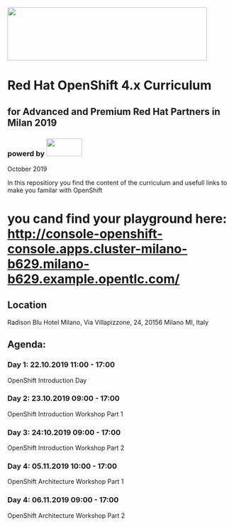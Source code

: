 <img src="https://github.com/alfbach/OCPday/blob/master/img.png" width="450" height="120">


# Red Hat OpenShift 4.x Curriculum
## for Advanced and Premium Red Hat Partners in Milan 2019
### powerd by <img src="https://github.com/alfbach/OCPday/blob/master/intel_logo.png" width="80" height="40">

October 2019

In this repositiory you find the content of the curriculum and usefull links to make you familar with OpenShift

# you cand find your playground here: http://console-openshift-console.apps.cluster-milano-b629.milano-b629.example.opentlc.com/

## Location

Radison Blu Hotel Milano, Via Villapizzone, 24, 20156 Milano MI, Italy

## Agenda:

### Day 1: 22.10.2019 11:00 - 17:00

OpenShift Introduction Day

### Day 2: 23.10.2019 09:00 - 17:00

OpenShift Introduction Workshop Part 1

### Day 3: 24:10.2019 09:00 - 17:00

OpenShift Introduction Workshop Part 2

### Day 4: 05.11.2019 10:00 - 17:00

OpenShift Architecture Workshop Part 1

### Day 4: 06.11.2019 09:00 - 17:00

OpenShift Architecture Workshop Part 2

